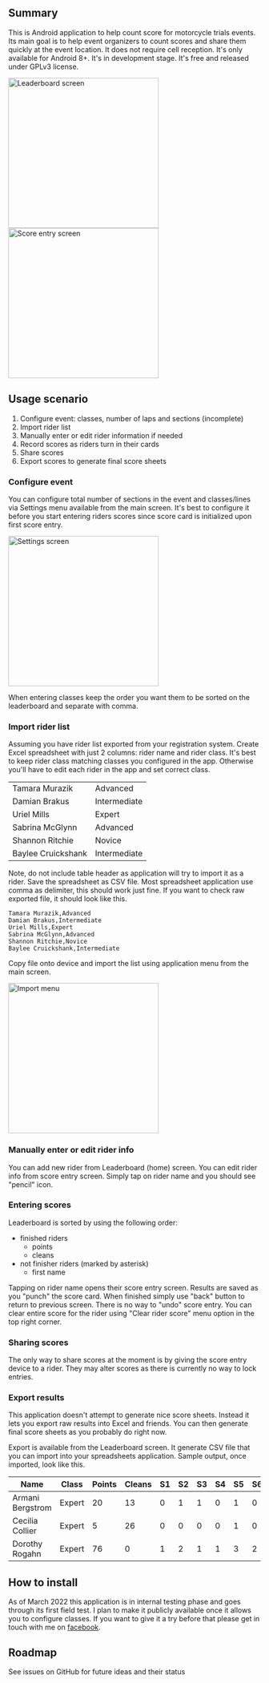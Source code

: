 ## Summary

This is Android application to help count score for motorcycle trials events.
Its main goal is to help event organizers to count scores and share them quickly at the event location.
It does not require cell reception.
It's only available for Android 8+.
It's in development stage.
It's free and released under GPLv3 license.

<img src="img/leaderboard.png" width="300" alt="Leaderboard screen" />

<img src="img/score-entry.png" width="300" alt="Score entry screen" />

## Usage scenario
1. Configure event: classes, number of laps and sections (incomplete)  
2. Import rider list
3. Manually enter or edit rider information if needed
4. Record scores as riders turn in their cards
5. Share scores
6. Export scores to generate final score sheets

### Configure event
You can configure total number of sections in the event and classes/lines via Settings menu available from the main screen.
It's best to configure it before you start entering riders scores since score card is initialized upon first score entry.

<img src="img/settings.png" width="300" alt="Settings screen" />

When entering classes keep the order you want them to be sorted on the leaderboard and separate with comma. 

### Import rider list
Assuming you have rider list exported from your registration system. 
Create Excel spreadsheet with just 2 columns: rider name and rider class.
It's best to keep rider class matching classes you configured in the app.
Otherwise you'll have to edit each rider in the app and set correct class.

| | | 
| --- | --- |
| Tamara Murazik | Advanced |
| Damian Brakus | Intermediate |
| Uriel Mills | Expert |
| Sabrina McGlynn | Advanced | 
| Shannon Ritchie | Novice |
| Baylee Cruickshank | Intermediate |

Note, do not include table header as application will try to import it as a rider.
Save the spreadsheet as CSV file.
Most spreadsheet application use comma as delimiter, this should work just fine.
If you want to check raw exported file, it should look like this.

```csv
Tamara Murazik,Advanced
Damian Brakus,Intermediate
Uriel Mills,Expert
Sabrina McGlynn,Advanced
Shannon Ritchie,Novice
Baylee Cruickshank,Intermediate
```

Copy file onto device and import the list using application menu from the main screen.

<img src="img/import-riders.png" width="300" alt="Import menu" />

### Manually enter or edit rider info

You can add new rider from Leaderboard (home) screen.
You can edit rider info from score entry screen. 
Simply tap on rider name and you should see "pencil" icon.

### Entering scores
Leaderboard is sorted by using the following order:

* finished riders
  * points
  * cleans
* not finisher riders (marked by asterisk)
  * first name

Tapping on rider name opens their score entry screen.
Results are saved as you "punch" the score card.
When finished simply use "back" button to return to previous screen.
There is no way to "undo" score entry.
You can clear entire score for the rider using "Clear rider score" menu option in the top right corner.

### Sharing scores
The only way to share scores at the moment is by giving the score entry device to a rider.
They may alter scores as there is currently no way to lock entries.

### Export results
This application doesn't attempt to generate nice score sheets. 
Instead it lets you export raw results into Excel and friends.
You can then generate final score sheets as you probably do right now.

Export is available from the Leaderboard screen.
It generate CSV file that you can import into your spreadsheets application.
Sample output, once imported, look like this.

| Name | Class | Points | Cleans | S1 | S2 | S3 | S4 | S5 | S6 | S7 | S8 | S9 | S10 | S11 | S12 | S13 |
| --- | --- | --- | --- | --- | --- | --- | --- | --- | --- | --- | --- | --- | --- | --- | --- | --- |
| Armani Bergstrom | Expert | 20 | 13 | 0 | 1 | 1 | 0 | 1 | 0 | 1 | 0 | 0 | 0 | 1 | 1 | 2 |  
| Cecilia Collier | Expert | 5   | 26 | 0 | 0 | 0 | 0 | 1 | 0 | 0 | 0 | 0 | 0 | 0 | 0 | 0 | 
| Dorothy Rogahn | Expert | 76   |  0 | 1 | 2 | 1 | 1 | 3 | 2 | 5 | 3 | 2 | 3 | 2 | 1 | 2 |

## How to install
As of March 2022 this application is in internal testing phase and goes through its first field test. 
I plan to make it publicly available once it allows you to configure classes.
If you want to give it a try before that please get in touch with me on [facebook](https://www.facebook.com/vitali.yakavenka/).

## Roadmap
See issues on GitHub for future ideas and their status 
